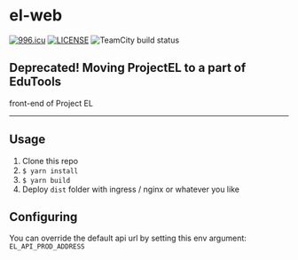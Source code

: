 # el-web

[![996.icu](https://img.shields.io/badge/link-996.icu-red.svg)](https://996.icu)
[![LICENSE](https://img.shields.io/badge/license-Anti%20996-blue.svg)](https://github.com/996icu/996.ICU/blob/master/LICENSE)
![TeamCity build status](https://tc.lama.icu/app/rest/builds/buildType:id:ElWeb_Build/statusIcon.svg)

## Deprecated! Moving ProjectEL to a part of EduTools

front-end of Project EL

---

## Usage

1. Clone this repo
2. `$ yarn install`
3. `$ yarn build`
4. Deploy `dist` folder with ingress / nginx or whatever you like

## Configuring

You can override the default api url by setting this env argument: `EL_API_PROD_ADDRESS`
